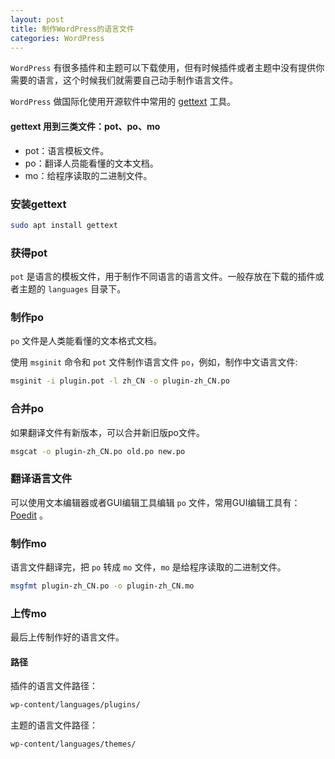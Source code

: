 ```yaml
---
layout: post
title: 制作WordPress的语言文件
categories: WordPress
---
```

`WordPress` 有很多插件和主题可以下载使用，但有时候插件或者主题中没有提供你需要的语言，这个时候我们就需要自己动手制作语言文件。

`WordPress` 做国际化使用开源软件中常用的 [gettext](https://www.gnu.org/software/gettext/) 工具。

#### gettext 用到三类文件：pot、po、mo

* pot：语言模板文件。
* po：翻译人员能看懂的文本文档。
* mo：给程序读取的二进制文件。

### 安装gettext

```sh
sudo apt install gettext
```

### 获得pot

`pot` 是语言的模板文件，用于制作不同语言的语言文件。一般存放在下载的插件或者主题的 `languages` 目录下。

### 制作po

`po` 文件是人类能看懂的文本格式文档。

使用 `msginit` 命令和 `pot` 文件制作语言文件 `po`，例如，制作中文语言文件:

```sh
msginit -i plugin.pot -l zh_CN -o plugin-zh_CN.po 
```

### 合并po

如果翻译文件有新版本，可以合并新旧版po文件。

```sh
msgcat -o plugin-zh_CN.po old.po new.po
```

### 翻译语言文件

可以使用文本编辑器或者GUI编辑工具编辑 `po` 文件，常用GUI编辑工具有：[Poedit](https://poedit.net/) 。

### 制作mo

语言文件翻译完，把 `po` 转成 `mo` 文件，`mo` 是给程序读取的二进制文件。

```sh
msgfmt plugin-zh_CN.po -o plugin-zh_CN.mo
```

### 上传mo

最后上传制作好的语言文件。

#### 路径

插件的语言文件路径：

```sh
wp-content/languages/plugins/
```

主题的语言文件路径：

```sh
wp-content/languages/themes/
```

